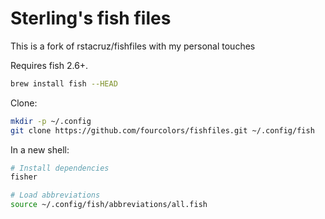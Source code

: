 # Sterling's fish files

This is a fork of rstacruz/fishfiles with my personal touches


Requires fish 2.6+.

```bash
brew install fish --HEAD
```

Clone:

```bash
mkdir -p ~/.config
git clone https://github.com/fourcolors/fishfiles.git ~/.config/fish
```

In a new shell:

```bash
# Install dependencies
fisher

# Load abbreviations
source ~/.config/fish/abbreviations/all.fish
```
